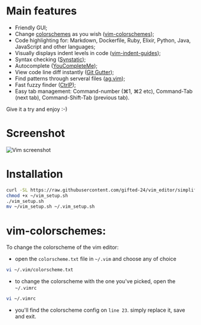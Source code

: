 # Main features

- Friendly GUI;
- Change [colorschemes](http://cocopon.me/app/vim-color-gallery/) as you wish ([vim-colorschemes](https://github.com/flazz/vim-colorschemes));
- Code highlighting for: Markdown, Dockerfile, Ruby, Elixir, Python, Java, JavaScript and other languages;
- Visually displays indent levels in code ([vim-indent-guides](https://github.com/nathanaelkane/vim-indent-guides));
- Syntax checking ([Synstatic](https://github.com/scrooloose/syntastic));
- Autocomplete ([YouCompleteMe](https://github.com/Valloric/YouCompleteMe));
- View code line diff instantly ([Git Gutter](http://cache.preserve.io/t395mlry/index.html));
- Find patterns through serveral files ([ag.vim](https://github.com/rking/ag.vim));
- Fast fuzzy finder ([CtrlP](https://github.com/kien/ctrlp.vim));
- Easy tab management: Command-number (⌘1, ⌘2 etc), Command-Tab (next tab), Command-Shift-Tab (previous tab).

Give it a try and enjoy :-)

# Screenshot

![Vim screenshot](https://s3-us-west-2.amazonaws.com/tiagopog/GitHub/vimfiles/vim-screenchot.png)


# Installation

```bash
curl -SL https://raw.githubusercontent.com/gifted-24/vim_editor/simplify-setup/vim_setup.sh -o ~/vim_setup.sh
chmod +x ~/vim_setup.sh
./vim_setup.sh
mv ~/vim_setup.sh ~/.vim_setup.sh
```

# vim-colorschemes: 

To change the colorscheme of the vim editor:
- open the `colorscheme.txt` file in  `~/.vim` and choose any of choice

```bash
vi ~/.vim/colorscheme.txt
```

- to change the colorscheme with the one you've picked, open the `~/.vimrc`  

```bash
vi ~/.vimrc
```

- you'll find the colorscheme config on `line 23`. simply replace it, save and exit.
